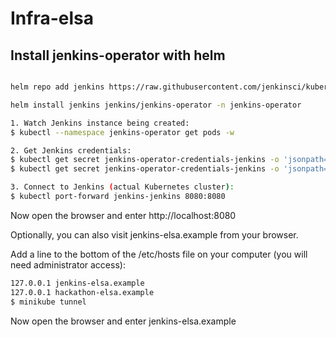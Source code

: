 # Infra-elsa

## Install jenkins-operator with helm

```bash

helm repo add jenkins https://raw.githubusercontent.com/jenkinsci/kubernetes-operator/master/chart

helm install jenkins jenkins/jenkins-operator -n jenkins-operator

1. Watch Jenkins instance being created:
$ kubectl --namespace jenkins-operator get pods -w

2. Get Jenkins credentials:
$ kubectl get secret jenkins-operator-credentials-jenkins -o 'jsonpath={.data.user}' | base64 -d
$ kubectl get secret jenkins-operator-credentials-jenkins -o 'jsonpath={.data.password}' | base64 -d

3. Connect to Jenkins (actual Kubernetes cluster):
$ kubectl port-forward jenkins-jenkins 8080:8080
```

Now open the browser and enter http://localhost:8080

Optionally, you can also visit jenkins-elsa.example from your browser.

Add a line to the bottom of the /etc/hosts file on your computer (you will need administrator access):
```bash
127.0.0.1 jenkins-elsa.example
127.0.0.1 hackathon-elsa.example
$ minikube tunnel
```
Now open the browser and enter jenkins-elsa.example